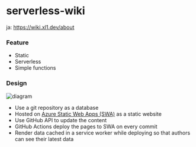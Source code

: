 # serverless-wiki

ja: https://wiki.xl1.dev/about

### Feature

- Static
- Serverless
- Simple functions


### Design

![diagram](https://user-images.githubusercontent.com/705435/187239210-cd1fc911-0558-40d7-b9d2-2f319bdc709e.svg)

- Use a git repository as a database
- Hosted on [Azure Static Web Apps (SWA)](https://docs.microsoft.com/en-us/azure/static-web-apps/overview) as a static website
- Use GitHub API to update the content
- GitHub Actions deploy the pages to SWA on every commit
- Render data cached in a service worker while deploying so that authors can see their latest data
